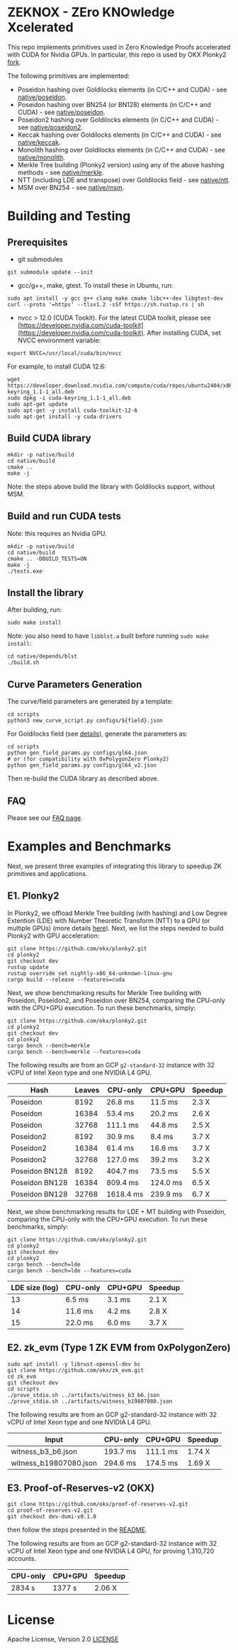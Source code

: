 # ZEKNOX - ZEro KNOwledge Xcelerated

This repo implements primitives used in Zero Knowledge Proofs accelerated with CUDA for Nvidia GPUs. In particular, this repo is used by OKX Plonky2 [fork](https://github.com/okx/plonky2).

The following primitives are implemented:

- Poseidon hashing over Goldilocks elements (in C/C++ and CUDA) - see [native/poseidon](native/poseidon).
- Poseidon hashing over BN254 (or BN128) elements (in C/C++ and CUDA) - see [native/poseidon](native/poseidon).
- Poseidon2 hashing over Goldilocks elements (in C/C++ and CUDA) - see [native/poseidon2](native/poseidon2).
- Keccak hashing over Goldilocks elements (in C/C++ and CUDA) - see [native/keccak](native/keccak).
- Monolith hashing over Goldilocks elements (in C/C++ and CUDA) - see [native/monolith](native/monolith).
- Merkle Tree building (Plonky2 version) using any of the above hashing methods - see [native/merkle](native/merkle).
- NTT (including LDE and transpose) over Goldilocks field - see [native/ntt](native/ntt).
- MSM over BN254 - see [native/msm](native/msm).

# Building and Testing
## Prerequisites

- git submodules
```
git submodule update --init
```

- gcc/g++, make, gtest. To install these in Ubuntu, run:
```
sudo apt install -y gcc g++ clang make cmake libc++-dev libgtest-dev
curl --proto '=https' --tlsv1.2 -sSf https://sh.rustup.rs | sh
```

- nvcc > 12.0 (CUDA Tookit). For the latest CUDA toolkit, please see [https://developer.nvidia.com/cuda-toolkit](https://developer.nvidia.com/cuda-toolkit). After installing CUDA, set NVCC environment variable:
```
export NVCC=/usr/local/cuda/bin/nvcc
```

For example, to install CUDA 12.6:
```
wget https://developer.download.nvidia.com/compute/cuda/repos/ubuntu2404/x86_64/cuda-keyring_1.1-1_all.deb
sudo dpkg -i cuda-keyring_1.1-1_all.deb
sudo apt-get update
sudo apt-get -y install cuda-toolkit-12-6
sudo apt-get install -y cuda-drivers
```

## Build CUDA library
```
mkdir -p native/build
cd native/build
cmake ..
make -j
```

Note: the steps above build the library with Goldilocks support, without MSM.

## Build and run CUDA tests
Note: this requires an Nvidia GPU.

```
mkdir -p native/build
cd native/build
cmake .. -DBUILD_TESTS=ON
make -j
./tests.exe
```

## Install the library
After building, run:
```
sudo make install
```

Note: you also need to have ``libblst.a`` built before running ``sudo make install``:
```
cd native/depends/blst
./build.sh
```

## Curve Parameters Generation
The curve/field parameters are generated by a template:
```
cd scripts
python3 new_curve_script.py configs/${field}.json
```

For Goldilocks field (see [details](native/README.md#goldilocks-field-parameters)), generate the parameters as:
```
cd scripts
python gen_field_params.py configs/gl64.json
# or (for compatibility with OxPolygonZero Plonky2)
python gen_field_params.py configs/gl64_v2.json
```
Then re-build the CUDA library as described above.

## FAQ

Please see our [FAQ page](FAQ.md).

# Examples and Benchmarks
Next, we present three examples of integrating this library to speedup ZK primitives and applications.

## E1. Plonky2

In Plonky2, we offload Merkle Tree building (with hashing) and Low Degree Extention (LDE) with Number Theoretic Transform (NTT) to a GPU (or multiple GPUs) (more details [here](native/README.md#algorithms-and-data-structures)). Next, we list the steps needed to build Plonky2 with GPU acceleration:

```
git clone https://github.com/okx/plonky2.git
cd plonky2
git checkout dev
rustup update
rustup override set nightly-x86_64-unknown-linux-gnu
cargo build --release --features=cuda
```

Next, we show benchmarking results for Merkle Tree building with Poseidon, Poseidon2, and Poseidon over BN254, comparing the CPU-only with the CPU+GPU execution. To run these benchmarks, simply:
```
git clone https://github.com/okx/plonky2.git
cd plonky2
git checkout dev
cd plonky2
cargo bench --bench=merkle
cargo bench --bench=merkle --features=cuda
```

The following results are from an GCP ``g2-standard-32`` instance with 32 vCPU of Intel Xeon type and one NVIDIA L4 GPU.

Hash | Leaves | CPU-only |	CPU+GPU | Speedup
--- | --- | --- | --- | ---
Poseidon | 8192	    | 26.8 ms  | 11.5 ms  | 2.3 X
Poseidon | 16384	| 53.4 ms  | 20.2 ms  | 2.6 X
Poseidon | 32768	| 111.1 ms | 44.8 ms  | 2.5 X
Poseidon2 | 8192    | 30.9 ms  | 8.4 ms   | 3.7 X
Poseidon2 | 16384   | 61.4 ms  | 16.6 ms  | 3.7 X
Poseidon2 | 32768   | 127.0 ms | 39.2 ms  | 3.2 X
Poseidon BN128 | 8192  | 404.7 ms  | 73.5 ms  | 5.5 X
Poseidon BN128 | 16384 | 809.4 ms  | 124.0 ms | 6.5 X
Poseidon BN128 | 32768 | 1618.4 ms | 239.9 ms | 6.7 X

Next, we show benchmarking results for LDE + MT building with Poseidon, comparing the CPU-only with the CPU+GPU execution. To run these benchmarks, simply:
```
git clone https://github.com/okx/plonky2.git
cd plonky2
git checkout dev
cd plonky2
cargo bench --bench=lde
cargo bench --bench=lde --features=cuda
```

LDE size (log) | CPU-only | CPU+GPU | Speedup
--- | --- | --- | ---
  13 |  6.5 ms | 3.1 ms | 2.1 X
  14 | 11.6 ms | 4.2 ms | 2.8 X
  15 | 22.0 ms | 6.0 ms | 3.7 X


## E2. zk_evm (Type 1 ZK EVM from 0xPolygonZero)

```
sudo apt install -y librust-openssl-dev bc
git clone https://github.com/okx/zk_evm.git
cd zk_evm
git checkout dev
cd scripts
./prove_stdio.sh ../artifacts/witness_b3_b6.json
./prove_stdio.sh ../artifacts/witness_b19807080.json
```

The following results are from an GCP g2-standard-32 instance with 32 vCPU of Intel Xeon type and one NVIDIA L4 GPU.

Input | CPU-only |	CPU+GPU | Speedup
--- | --- | --- | ---
witness_b3_b6.json     | 193.7 ms |  111.1 ms | 1.74 X
witness_b19807080.json | 294.6 ms |	 174.5 ms | 1.69 X

## E3. Proof-of-Reserves-v2 (OKX)

```
git clone https://github.com/okx/proof-of-reserves-v2.git
cd proof-of-reserves-v2.git
git checkout dev-dumi-v0.1.0
```
then follow the steps presented in the [README](https://github.com/okx/proof-of-reserves-v2/blob/dev-dumi-v0.1.0/README.md).

The following results are from an GCP g2-standard-32 instance with 32 vCPU of Intel Xeon type and one NVIDIA L4 GPU, for proving 1,310,720 accounts.

CPU-only |	CPU+GPU | Speedup
--- | --- | ---
 2834 s | 1377 s | 2.06 X

# License

Apache License, Version 2.0 [LICENSE](LICENSE)
